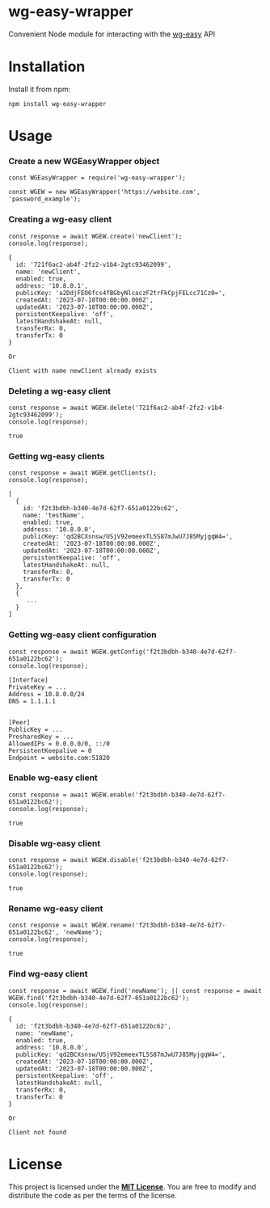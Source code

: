 # wg-easy-wrapper

Convenient Node module for interacting with the [wg-easy](https://github.com/wg-easy/wg-easy) API

# Installation

Install it from npm:

 ```
npm install wg-easy-wrapper
```

# Usage

### Create a new WGEasyWrapper object

 ```
const WGEasyWrapper = require('wg-easy-wrapper');

const WGEW = new WGEasyWrapper('https://website.com', 'password_example');
```

### Creating a wg-easy client
```
const response = await WGEW.create('newClient');
console.log(response);
```

```
{
  id: '721f6ac2-ab4f-2fz2-v1b4-2gtc93462099',
  name: 'newClient',
  enabled: true,
  address: '10.8.0.1',
  publicKey: 'a2DdjFEO6fcs4fBGbyNlcaczF2trFkCpjFELcc71Cz0=',
  createdAt: '2023-07-18T00:00:00.000Z',
  updatedAt: '2023-07-18T00:00:00.000Z',
  persistentKeepalive: 'off',
  latestHandshakeAt: null,
  transferRx: 0,
  transferTx: 0
}

Or

Сlient with name newClient already exists
```

### Deleting a wg-easy client
```
const response = await WGEW.delete('721f6ac2-ab4f-2fz2-v1b4-2gtc93462099');
console.log(response);
```

```
true
```

### Getting wg-easy clients

```
const response = await WGEW.getClients();
console.log(response);
```

```
[
  {
    id: 'f2t3bdbh-b340-4e7d-62f7-651a0122bc62',
    name: 'testName',
    enabled: true,
    address: '10.8.0.0',
    publicKey: 'qd2BCXsnsw/USjV92emeexTL5S87mJwU7J85MyjgqW4=',
    createdAt: '2023-07-18T00:00:00.000Z',
    updatedAt: '2023-07-18T00:00:00.000Z',
    persistentKeepalive: 'off',
    latestHandshakeAt: null,
    transferRx: 0,
    transferTx: 0
  },
  {
     ...
  }
]
```

### Getting wg-easy client configuration

```
const response = await WGEW.getConfig('f2t3bdbh-b340-4e7d-62f7-651a0122bc62');
console.log(response);
```

```
[Interface]
PrivateKey = ...
Address = 10.8.0.0/24
DNS = 1.1.1.1


[Peer]
PublicKey = ...
PresharedKey = ...
AllowedIPs = 0.0.0.0/0, ::/0
PersistentKeepalive = 0
Endpoint = website.com:51820
```

### Enable wg-easy client
```
const response = await WGEW.enable('f2t3bdbh-b340-4e7d-62f7-651a0122bc62');
console.log(response);
```

```
true
```


### Disable wg-easy client
```
const response = await WGEW.disable('f2t3bdbh-b340-4e7d-62f7-651a0122bc62');
console.log(response);
```

```
true
```

### Rename wg-easy client
```
const response = await WGEW.rename('f2t3bdbh-b340-4e7d-62f7-651a0122bc62', 'newName');
console.log(response);
```

```
true
```


### Find wg-easy client
```
const response = await WGEW.find('newName'); || const response = await WGEW.find('f2t3bdbh-b340-4e7d-62f7-651a0122bc62');
console.log(response);
```

```
{
  id: 'f2t3bdbh-b340-4e7d-62f7-651a0122bc62',
  name: 'newName',
  enabled: true,
  address: '10.8.0.0',
  publicKey: 'qd2BCXsnsw/USjV92emeexTL5S87mJwU7J85MyjgqW4=',
  createdAt: '2023-07-18T00:00:00.000Z',
  updatedAt: '2023-07-18T00:00:00.000Z',
  persistentKeepalive: 'off',
  latestHandshakeAt: null,
  transferRx: 0,
  transferTx: 0
}

Or

Client not found
```

# License

This project is licensed under the [**MIT License**](https://github.com/i3ladik/wg-easy-node-wrapper/blob/main/LICENSE). You are free to modify and distribute the code as per the terms of the license.